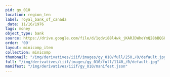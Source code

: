 ```yaml
---
pid: gy_010
location: region_ten
label: royal_bank_of_canada
_date: 11/16/1976
tags: money
object_type: bank
source: https://drive.google.com/file/d/1qdvi88l4wk_jKARJDWheYmQ28bBQGUYK/view?usp=sharing
order: '09'
layout: minicomp_item
collection: minicomp
thumbnail: "/img/derivatives/iiif/images/gy_010/full/250,/0/default.jpg"
full: "/img/derivatives/iiif/images/gy_010/full/1140,/0/default.jpg"
manifest: "/img/derivatives/iiif/gy_010/manifest.json"
---
```

